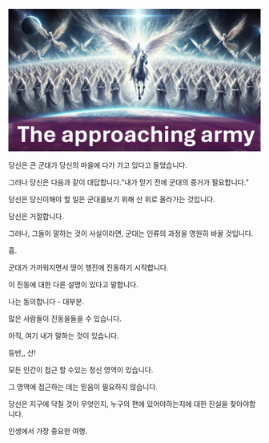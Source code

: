 ![Video cover image](../cover.jpg "cover photo")

당신은 큰 군대가 당신의 마을에 다가 가고 있다고 들었습니다.

그러나 당신은 다음과 같이 대답합니다.“내가 믿기 전에 군대의 증거가 필요합니다.”

당신은 당신이해야 할 일은 군대를보기 위해 산 위로 올라가는 것입니다.

당신은 거절합니다.

그러나, 그들이 말하는 것이 사실이라면, 군대는 인류의 과정을 영원히 바꿀 것입니다.

흠.

군대가 가까워지면서 땅이 행진에 진동하기 시작합니다.

이 진동에 대한 다른 설명이 있다고 말합니다.

나는 동의합니다 - 대부분.

많은 사람들이 진동을들을 수 있습니다.

아직, 여기 내가 말하는 것이 있습니다.

등반,, 산!

모든 인간이 접근 할 수있는 정신 영역이 있습니다.

그 영역에 접근하는 데는 믿음이 필요하지 않습니다.

당신은 지구에 닥칠 것이 무엇인지, 누구의 편에 있어야하는지에 대한 진실을 찾아야합니다.

인생에서 가장 중요한 여행.